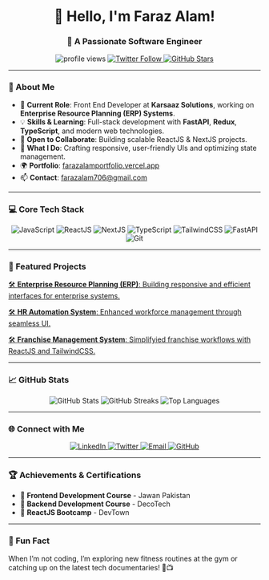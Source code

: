 <h1 align="center">👋 Hello, I'm Faraz Alam!</h1>
<h3 align="center">🚀 A Passionate Software Engineer</h3>

<p align="center">
  <img src="https://komarev.com/ghpvc/?username=the-farazz&label=Profile%20views&color=brightgreen&style=flat-square" alt="profile views" />
  <a href="https://twitter.com/the_farazzz" target="_blank">
    <img src="https://img.shields.io/twitter/follow/the_farazzz?logo=twitter&style=flat-square" alt="Twitter Follow" />
  </a>
  <a href="https://github.com/the-farazz?tab=repositories" target="_blank">
    <img src="https://img.shields.io/github/stars/the-farazz?color=yellow&style=flat-square" alt="GitHub Stars" />
  </a>
</p>

---

### 🎨 About Me
- 🌟 **Current Role**: Front End Developer at **Karsaaz Solutions**, working on **Enterprise Resource Planning (ERP) Systems**.  
- 💡 **Skills & Learning**: Full-stack development with **FastAPI**, **Redux**, **TypeScript**, and modern web technologies.  
- 👯 **Open to Collaborate**: Building scalable ReactJS & NextJS projects.  
- 💬 **What I Do**: Crafting responsive, user-friendly UIs and optimizing state management.  
- 🌍 **Portfolio**: [farazalamportfolio.vercel.app](https://farazalamportfolio.vercel.app)  
- 📫 **Contact**: [farazalam706@gmail.com](mailto:farazalam706@gmail.com)  

---

### 💻 Core Tech Stack
<p align="center">
  <img src="https://img.shields.io/badge/JavaScript-%23F7DF1E.svg?style=for-the-badge&logo=javascript&logoColor=black" alt="JavaScript" />
  <img src="https://img.shields.io/badge/ReactJS-%2320232a.svg?style=for-the-badge&logo=react&logoColor=%2361DAFB" alt="ReactJS" />
  <img src="https://img.shields.io/badge/NextJS-black?style=for-the-badge&logo=next.js&logoColor=white" alt="NextJS" />
  <img src="https://img.shields.io/badge/TypeScript-%23007ACC.svg?style=for-the-badge&logo=typescript&logoColor=white" alt="TypeScript" />
  <img src="https://img.shields.io/badge/TailwindCSS-%2338B2AC.svg?style=for-the-badge&logo=tailwind-css&logoColor=white" alt="TailwindCSS" />
  <img src="https://img.shields.io/badge/FastAPI-%230075C4.svg?style=for-the-badge&logo=fastapi&logoColor=white" alt="FastAPI" />
  <img src="https://img.shields.io/badge/Git-%23F05033.svg?style=for-the-badge&logo=git&logoColor=white" alt="Git" />
</p>

---

### 📂 Featured Projects
<p align="center">
   <a href="https://github.com/the-farazz/ERP-Development">
     <p>🛠️ <strong>Enterprise Resource Planning (ERP)</strong>: Building responsive and efficient interfaces for enterprise systems.</p>
   </a>
   <a href="https://github.com/the-farazz/HR-Automation-System">
     <p>🛠️ <strong>HR Automation System</strong>: Enhanced workforce management through seamless UI.</p>
   </a>
   <a href="https://github.com/the-farazz/Franchise-Management-System">
     <p>🛠️ <strong>Franchise Management System</strong>: Simplifyied franchise workflows with ReactJS and TailwindCSS.</p>
   </a>
</p>

---

### 📈 GitHub Stats
<p align="center">
  <img src="https://github-readme-stats.vercel.app/api?username=the-farazz&show_icons=true&theme=radical" alt="GitHub Stats" />
  <img src="https://github-readme-streak-stats.herokuapp.com/?user=the-farazz&theme=radical" alt="GitHub Streaks" />
  <img src="https://github-readme-stats.vercel.app/api/top-langs/?username=the-farazz&layout=compact&theme=radical" alt="Top Languages" />
</p>

---

### 🌐 Connect with Me
<p align="center">
  <a href="https://linkedin.com/in/the-farazz" target="_blank">
    <img src="https://img.shields.io/badge/LinkedIn-%230077B5.svg?style=for-the-badge&logo=linkedin&logoColor=white" alt="LinkedIn" />
  </a>
  <a href="https://twitter.com/the_farazzz" target="_blank">
    <img src="https://img.shields.io/badge/Twitter-%231DA1F2.svg?style=for-the-badge&logo=twitter&logoColor=white" alt="Twitter" />
  </a>
  <a href="mailto:farazalam706@gmail.com" target="_blank">
    <img src="https://img.shields.io/badge/Email-D14836?style=for-the-badge&logo=gmail&logoColor=white" alt="Email" />
  </a>
  <a href="https://github.com/the-farazz" target="_blank">
    <img src="https://img.shields.io/badge/GitHub-%2312100E.svg?style=for-the-badge&logo=github&logoColor=white" alt="GitHub" />
  </a>
</p>

---

### 🏆 Achievements & Certifications
- 🏅 **Frontend Development Course** - Jawan Pakistan  
- 🏅 **Backend Development Course** - DecoTech  
- 🏅 **ReactJS Bootcamp** - DevTown  

---

### 🌟 Fun Fact
When I’m not coding, I’m exploring new fitness routines at the gym or catching up on the latest tech documentaries! 💪📺

